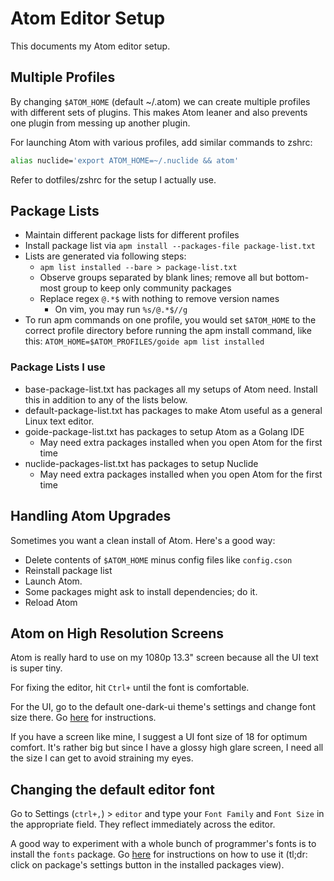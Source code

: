 # Atom Editor Setup

This documents my Atom editor setup.

## Multiple Profiles

By changing `$ATOM_HOME` (default ~/.atom) we can create multiple profiles with
different sets of plugins. This makes Atom leaner and also prevents one plugin
from messing up another plugin.

For launching Atom with various profiles, add similar commands to zshrc:
```bash
alias nuclide='export ATOM_HOME=~/.nuclide && atom'
```
Refer to dotfiles/zshrc for the setup I actually use.

## Package Lists

* Maintain different package lists for different profiles
* Install package list via `apm install --packages-file package-list.txt`
* Lists are generated via following steps:
  * `apm list installed --bare > package-list.txt`
  * Observe groups separated by blank lines; remove all but bottom-most group to
    keep only community packages
  * Replace regex `@.*$` with nothing to remove version names
    * On vim, you may run `%s/@.*$//g`
* To run apm commands on one profile, you would set `$ATOM_HOME` to the correct
  profile directory before running the apm install command, like this:
  `ATOM_HOME=$ATOM_PROFILES/goide apm list installed`

### Package Lists I use

* base-package-list.txt has packages all my setups of Atom need. Install this
  in addition to any of the lists below.
* default-package-list.txt has packages to make Atom useful as a general Linux
  text editor.
* goide-package-list.txt has packages to setup Atom as a Golang IDE
  * May need extra packages installed when you open Atom for the first time
* nuclide-packages-list.txt has packages to setup Nuclide
  * May need extra packages installed when you open Atom for the first time

## Handling Atom Upgrades

Sometimes you want a clean install of Atom. Here's a good way:

* Delete contents of `$ATOM_HOME` minus config files like `config.cson`
* Reinstall package list
* Launch Atom.
* Some packages might ask to install dependencies; do it.
* Reload Atom

## Atom on High Resolution Screens

Atom is really hard to use on my 1080p 13.3" screen because all the UI text is
super tiny.

For fixing the editor, hit `Ctrl+` until the font is comfortable.

For the UI, go to the default one-dark-ui theme's settings and change font size
there. Go [here](https://github.com/atom/one-dark-ui#settings) for instructions.

If you have a screen like mine, I suggest a UI font size of 18 for optimum
comfort. It's rather big but since I have a glossy high glare screen, I need all
the size I can get to avoid straining my eyes.

## Changing the default editor font

Go to Settings (`ctrl+,`) > `editor` and type your `Font Family` and `Font Size`
in the appropriate field. They reflect immediately across the editor.

A good way to experiment with a whole bunch of programmer's fonts is to install
the `fonts` package. Go [here](https://atom.io/packages/fonts) for instructions
on how to use it (tl;dr: click on package's settings button in the installed
packages view).

